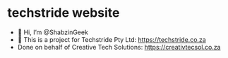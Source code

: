 # techstride website
- 👋 Hi, I’m @ShabzinGeek
- 👀 This is a project for Techstride Pty Ltd: https://techstride.co.za
- Done on behalf of Creative Tech Solutions: https://creativtecsol.co.za
